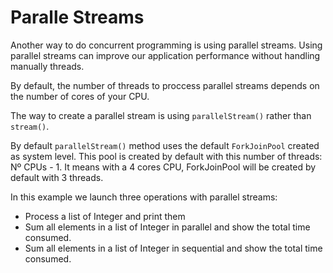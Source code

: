# Paralle Streams

Another way to do concurrent programming is using parallel streams. Using parallel streams can improve our application performance without handling manually threads.

By default, the number of threads to proccess parallel streams depends on the number of cores of your CPU.

The way to create a parallel stream is using `parallelStream()` rather than `stream()`.

By default `parallelStream()` method uses the default `ForkJoinPool` created as system level. This pool is created by default with this number of threads: Nº CPUs - 1. It means with a 4 cores CPU, ForkJoinPool will be created by default with 3 threads.

In this example we launch three operations with parallel streams:
* Process a list of Integer and print them
* Sum all elements in a list of Integer in parallel and show the total time consumed.
* Sum all elements in a list of Integer in sequential and show the total time consumed. 

